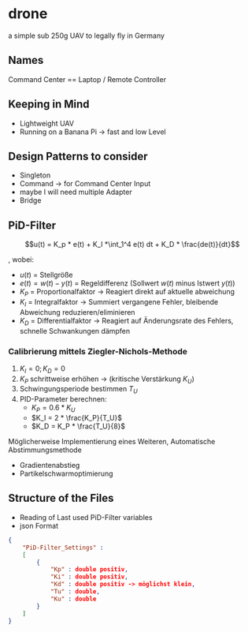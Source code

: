 # drone

a simple sub 250g UAV to legally fly in Germany

## Names

Command Center == Laptop / Remote Controller

## Keeping in Mind

* Lightweight UAV
* Running on a Banana Pi -> fast and low Level

## Design Patterns to consider

* Singleton
* Command -> for Command Center Input
* maybe I will need multiple Adapter
* Bridge

## PiD-Filter

$$u(t) = K_p * e(t) + K_I *\int_1^4 e(t) dt + K_D * \frac{de(t)}{dt}$$

, wobei:

* $u(t)$ = Stellgröße
* $e(t) = w(t) - y(t)$ = Regeldifferenz (Sollwert $w(t)$ minus Istwert $y(t)$)
* $K_P$ = Proportionalfaktor -> Reagiert direkt auf aktuelle abweichung
* $K_I$ = Integralfaktor -> Summiert vergangene Fehler, bleibende Abweichung reduzieren/eliminieren
* $K_D$ = Differentialfaktor -> Reagiert auf Änderungsrate des Fehlers, schnelle Schwankungen dämpfen

### Calibrierung mittels Ziegler-Nichols-Methode

1. $K_I = 0; K_D = 0$
2. $K_P$ schrittweise erhöhen -> (kritische Verstärkung $K_U$)
3. Schwingungsperiode bestimmen $T_U$
4. PID-Parameter berechnen:  
    * $K_P = 0.6 * K_U$
    * $K_I = 2 * \frac{K_P}{T_U}$
    * $K_D = K_P * \frac{T_U}{8}$

Möglicherweise Implementierung eines Weiteren, Automatische Abstimmungsmethode  

* Gradientenabstieg
* Partikelschwarmoptimierung

## Structure of the Files

* Reading of Last used PiD-Filter variables
* json Format

``` Json
{
    "PiD-Filter_Settings" :
    [
        {
            "Kp" : double positiv,
            "Ki" : double positiv, 
            "Kd" : double positiv -> möglichst klein,
            "Tu" : double,
            "Ku" : double
        }
    ]
}
```
